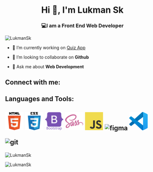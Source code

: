 <h1 align="center">Hi 👋, I'm Lukman Sk</h1>
<h3 align="center">💻I am a Front End Web  Developer</h3>

<p align="left"> <img src="https://komarev.com/ghpvc/?username=LukmanSk01&label=Profile%20views&color=0e75b6&style=flat" alt="LukmanSk" /> </p>


- 🔭 I’m currently working on <a href="https://youthful-banach-de04cb.netlify.app/" target="_blank">Quiz App</a>
- 👯 I’m looking to collaborate on **Github**

- 💬 Ask me about **Web Development**

## Connect with me:

<!-- [facebook]: https://www.facebook.com/profile.php?id=100078923871070
[<img align="center" src="https://raw.githubusercontent.com/rahuldkjain/github-profile-readme-generator/master/src/images/icons/Social/facebook.svg" alt="andunnoor.farukibiswas" height="30" width="60" />][facebook]
<br /> -->

## Languages and Tools:

<h2>
<img src="https://raw.githubusercontent.com/devicons/devicon/master/icons/html5/html5-original-wordmark.svg" alt="html5" width="60" height="60"/>

<img src="https://raw.githubusercontent.com/devicons/devicon/master/icons/css3/css3-original-wordmark.svg" alt="css3" width="60" height="60"/>

 <img src="https://raw.githubusercontent.com/devicons/devicon/master/icons/bootstrap/bootstrap-plain-wordmark.svg" alt="bootstrap" width="60" height="60"/>

<img src="https://raw.githubusercontent.com/devicons/devicon/master/icons/sass/sass-original.svg" alt="sass" width="60" height="60"/>

<img src="https://raw.githubusercontent.com/devicons/devicon/master/icons/javascript/javascript-original.svg" alt="javascript" width="60" height="60"/>

<img src="https://www.vectorlogo.zone/logos/figma/figma-icon.svg" alt="figma" width="60" height="60"/>
 
<img  alt="Visual Studio Code" width="60" height="60" src="https://raw.githubusercontent.com/github/explore/80688e429a7d4ef2fca1e82350fe8e3517d3494d/topics/visual-studio-code/visual-studio-code.png" />

<img src="https://www.vectorlogo.zone/logos/git-scm/git-scm-icon.svg" alt="git" width="60" height="60"/> </h2>

<p><img align="left" src="https://github-readme-stats.vercel.app/api/top-langs?username=LukmanSk&show_icons=true&locale=en&layout=compact" alt="LukmanSk" /></p>
<br />
<p><img align="left" src="https://github-readme-stats.vercel.app/api?username=LukmanSk&show_icons=true&locale=en" alt="LukmanSk" /></p>
